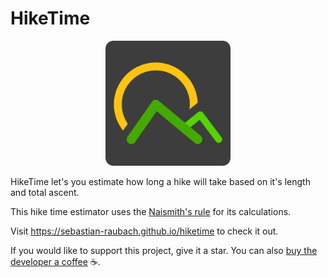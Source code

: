 # HikeTime

<p align="center">
  <img src="https://raw.githubusercontent.com/sebastian-raubach/hiketime/master/public/hiketime.svg?sanitize=true" width="200" alt="Logo">
</p>

HikeTime let's you estimate how long a hike will take based on it's length and total ascent.

This hike time estimator uses the [Naismith's rule](https://en.wikipedia.org/wiki/Naismith%27s_rule) for its calculations.

Visit https://sebastian-raubach.github.io/hiketime to check it out.

If you would like to support this project, give it a star. You can also [buy the developer a coffee](https://github.com/sponsors/sebastian-raubach) ☕.
